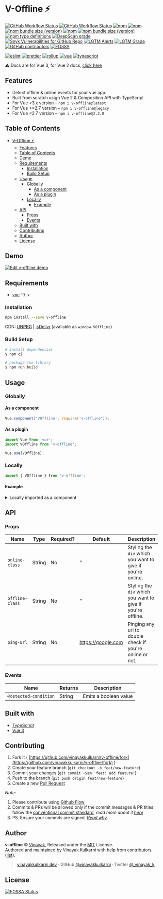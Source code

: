 # V-Offline ⚡️

[![GitHub Workflow Status](https://img.shields.io/github/workflow/status/vinayakkulkarni/v-offline/ci?logo=github-actions)](https://github.com/vinayakkulkarni/v-offline/actions/workflows/ci.yml)
[![GitHub Workflow Status](https://img.shields.io/github/workflow/status/vinayakkulkarni/v-offline/Ship%20js%20trigger?label=⛴%20Ship.js%20trigger)](https://github.com/vinayakkulkarni/v-offline/actions/workflows/shipjs-trigger.yml)
[![npm](https://img.shields.io/npm/dm/v-offline?logo=npm)](http://npm-stat.com/charts.html?package=v-offline)
[![npm](https://img.shields.io/npm/v/v-offline/latest?logo=npm)](https://www.npmjs.com/package/v-offline)
[![npm bundle size (version)](https://img.shields.io/bundlephobia/min/v-offline/latest?label=@latest%20size&logo=vue.js)](https://bundlephobia.com/package/v-offline@latest)
[![npm](https://img.shields.io/npm/v/v-offline/legacy?logo=npm)](https://www.npmjs.com/package/v-offline)
[![npm bundle size (version)](https://img.shields.io/bundlephobia/min/v-offline/legacy?label=@legacy%20size&logo=vue.js)](https://bundlephobia.com/package/v-offline@legacy)
[![npm type definitions](https://img.shields.io/npm/types/v-offline)](https://github.com/vinayakkulkarni/v-offline/blob/master/package.json)
[![DeepScan grade](https://deepscan.io/api/teams/9055/projects/16121/branches/339368/badge/grade.svg)](https://deepscan.io/dashboard#view=project&tid=9055&pid=16121&bid=339368)
[![Snyk Vulnerabilities for GitHub Repo](https://img.shields.io/snyk/vulnerabilities/github/vinayakkulkarni/v-offline)](https://snyk.io/test/github/vinayakkulkarni/v-offline)
[![LGTM Alerts](https://img.shields.io/lgtm/alerts/github/vinayakkulkarni/v-offline?logo=lgtm)](https://lgtm.com/projects/g/vinayakkulkarni/v-offline/alerts/)
[![LGTM Grade](https://img.shields.io/lgtm/grade/javascript/github/vinayakkulkarni/v-offline?logo=lgtm)](https://lgtm.com/projects/g/vinayakkulkarni/v-offline/context:javascript)
[![GitHub contributors](https://img.shields.io/github/contributors/vinayakkulkarni/v-offline?logo=github)](https://github.com/vinayakkulkarni/v-offline/graphs/contributors)
[![FOSSA](https://app.fossa.io/api/projects/git%2Bgithub.com%2Fvinayakkulkarni%2Fv-offline.svg?type=shield)](https://app.fossa.io/projects/git%2Bgithub.com%2Fvinayakkulkarni%2Fv-offline?ref=badge_shield)

[![eslint](https://img.shields.io/npm/dependency-version/v-offline/dev/eslint?logo=eslint)](https://eslint.org/)
[![prettier](https://img.shields.io/npm/dependency-version/v-offline/dev/prettier?logo=prettier)](https://prettier.io/)
[![rollup](https://img.shields.io/npm/dependency-version/v-offline/dev/rollup?logo=rollup.js)](https://rollupjs.org/guide/en/)
[![vue](https://img.shields.io/npm/dependency-version/v-offline/dev/vue?logo=vue.js)](https://vuejs.org/)
[![typescript](https://img.shields.io/npm/dependency-version/v-offline/dev/typescript?logo=TypeScript)](https://www.typescriptlang.org/)

⚠️ Docs are for Vue 3, for Vue 2 docs, [click here](https://github.com/vinayakkulkarni/v-offline#v-offline-%EF%B8%8F)

## Features
* Detect offline & online events for your vue app.
* Built from scratch usign Vue 2 & Composition API with TypeScript
* For Vue >3.x version – `npm i v-offline@latest`
* For Vue >=2.7 version – `npm i v-offline@legacy`
* For Vue <2.7 version – `npm i v-offline@2.3.0`

## Table of Contents

- [V-Offline ⚡️](#v-offline-️)
  - [Features](#features)
  - [Table of Contents](#table-of-contents)
  - [Demo](#demo)
  - [Requirements](#requirements)
    - [Installation](#installation)
    - [Build Setup](#build-setup)
  - [Usage](#usage)
    - [Globally](#globally)
      - [As a component](#as-a-component)
      - [As a plugin](#as-a-plugin)
    - [Locally](#locally)
      - [Example](#example)
  - [API](#api)
    - [Props](#props)
    - [Events](#events)
  - [Built with](#built-with)
  - [Contributing](#contributing)
  - [Author](#author)
  - [License](#license)

## Demo

[![Edit v-offline demo](https://codesandbox.io/static/img/play-codesandbox.svg)](https://codesandbox.io/s/v-offline-demo-8itb1?fontsize=14&hidenavigation=1&theme=dark)

## Requirements

* [vue](https://vuejs.org/) `^3.x`

### Installation

```sh
npm install --save v-offline
```

CDN: [UNPKG](https://unpkg.com/v-offline/dist/) | [jsDelivr](https://cdn.jsdelivr.net/npm/v-offline/dist/) (available as `window.VOffline`)

### Build Setup

``` bash
# install dependencies
$ npm ci

# package the library
$ npm run build
```


## Usage

### Globally

#### As a component
```javascript
Vue.component('VOffline', require('v-offline'));
```

#### As a plugin

```javascript
import Vue from 'vue';
import VOffline from 'v-offline';

Vue.use(VOffline);
```

### Locally

```javascript
import { VOffline } from 'v-offline';
```

#### Example
<details>
<summary>Locally imported as a component</summary>
<br />

```html
<v-offline @detected-condition="amIOnline">
  <template v-if="online"> ( Online: {{ onLine }} ) </template>
  <template v-if="offline"> ( Online: {{ onLine }} ) </template>
</v-offline>
```

```javascript
import { VOffline } from 'v-offline';

Vue.component('example-component', {
  components: {
    VOffline
  },
  data() {
    return {
      onLine: true,
    };
  },
  methods: {
    amIOnline(e) {
      this.onLine = e;
    },
  },
});
```

```css
.offline {
  background-color: #fc9842;
  background-image: linear-gradient(315deg, #fc9842 0%, #fe5f75 74%);
}
.online {
  background-color: #00b712;
  background-image: linear-gradient(315deg, #00b712 0%, #5aff15 74%);
}
```
</details>


## API
### Props

| Name            | Type   | Required? | Default              | Description                                                 |
| --------------  | ------ | --------- | ---------            | ----------------------------------------------------------- |
| `online-class`  | String | No        | ''                   | Styling the `div` which you want to give if you're online.  |
| `offline-class` | String | No        | ''                   | Styling the `div` which you want to give if you're offline. |
| `ping-url`      | String | No        | https://google.com   | Pinging any url to double check if you're online or not.    |

### Events

| Name                  | Returns | Description            |
| ---                   | ---     | ---                    |
| `@detected-condition` | String  | Emits a boolean value  |

## Built with

- [TypeScript](https://www.typescriptlang.org/)
- [Vue 3](https://v3.vuejs.org)

## Contributing 

1. Fork it ( [https://github.com/vinayakkulkarni/v-offline/fork](https://github.com/vinayakkulkarni/v-offline/fork) )
2. Create your feature branch (`git checkout -b feat/new-feature`)
3. Commit your changes (`git commit -Sam 'feat: add feature'`)
4. Push to the branch (`git push origin feat/new-feature`)
5. Create a new [Pull Request](https://github.com/vinayakkulkarni/v-offline/compare)

_Note_: 
1. Please contribute using [Github Flow](https://guides.github.com/introduction/flow/)
2. Commits & PRs will be allowed only if the commit messages & PR titles follow the [conventional commit standard](https://www.conventionalcommits.org/), _read more about it [here](https://github.com/conventional-changelog/commitlint/tree/master/%40commitlint/config-conventional#type-enum)_
3. PS. Ensure your commits are signed. _[Read why](https://withblue.ink/2020/05/17/how-and-why-to-sign-git-commits.html)_


## Author

**v-offline** &copy; [Vinayak](https://vinayakkulkarni.dev), Released under the [MIT](./LICENSE) License.<br>
Authored and maintained by Vinayak Kulkarni with help from contributors ([list](https://github.com/vinayakkulkarni/v-offline/contributors)).

> [vinayakkulkarni.dev](https://vinayakkulkarni.dev) · GitHub [@vinayakkulkarni](https://github.com/vinayakkulkarni) · Twitter [@\_vinayak_k](https://twitter.com/_vinayak_k)


## License
[![FOSSA Status](https://app.fossa.io/api/projects/git%2Bgithub.com%2Fvinayakkulkarni%2Fv-offline.svg?type=large)](https://app.fossa.io/projects/git%2Bgithub.com%2Fvinayakkulkarni%2Fv-offline?ref=badge_large)